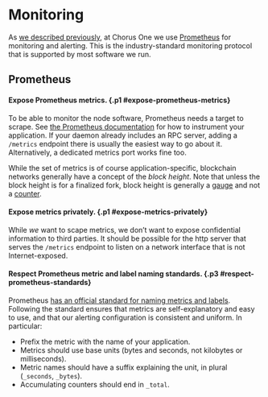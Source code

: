 # Monitoring

As [we described previously](../chorus-one/monitoring-alerting.md),
at Chorus One we use [Prometheus][prometheus] for monitoring and alerting.
This is the industry-standard monitoring protocol
that is supported by most software we run.

[prometheus]: https://prometheus.io/

## Prometheus

#### Expose Prometheus metrics. {.p1 #expose-prometheus-metrics}

To be able to monitor the node software,
Prometheus needs a target to scrape.
See [the Prometheus documentation][prometheus-instrumenting]
for how to instrument your application.
If your daemon already includes an RPC server,
adding a `/metrics` endpoint there is usually the easiest way to go about it.
Alternatively, a dedicated metrics port works fine too.

While the set of metrics is of course application-specific,
blockchain networks generally have a concept of the _block height_.
Note that unless the block height is for a finalized fork,
block height is generally a [gauge][prometheus-gauge]
and not a [counter][prometheus-counter].

[prometheus-instrumenting]: https://prometheus.io/docs/practices/instrumentation/
[prometheus-gauge]: https://prometheus.io/docs/concepts/metric_types/#gauge
[prometheus-counter]: https://prometheus.io/docs/concepts/metric_types/#counter

#### Expose metrics privately. {.p1 #expose-metrics-privately}

While _we_ want to scape metrics,
we don’t want to expose confidential information to third parties.
It should be possible for the http server that serves the `/metrics` endpoint
to listen on a network interface that is not Internet-exposed.

#### Respect Prometheus metric and label naming standards. {.p3 #respect-prometheus-standards}

Prometheus [has an official standard for naming metrics and labels][prometheus-naming].
Following the standard ensures that metrics are self-explanatory and easy to use,
and that our alerting configuration is consistent and uniform. In particular:

 * Prefix the metric with the name of your application.
 * Metrics should use base units (bytes and seconds, not kilobytes or milliseconds).
 * Metric names should have a suffix explaining the unit,
   in plural (`_seconds`, `_bytes`).
 * Accumulating counters should end in `_total`.

[prometheus-naming]: https://prometheus.io/docs/practices/naming/

<!-- TODO: Finish this section

## Telementry

TODO.
* Have a way to disable.
* We are fine to share on incentivized testnets.
* We do not grant SSH access to our infrastructure, period.

-->
